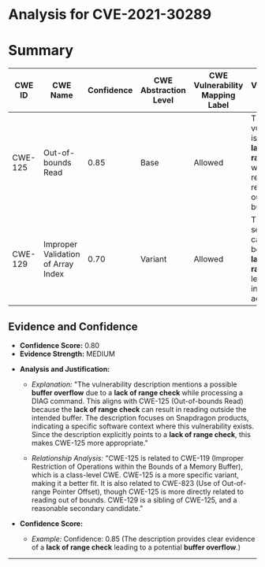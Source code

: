 # Analysis for CVE-2021-30289

# Summary
| CWE ID | CWE Name | Confidence | CWE Abstraction Level | CWE Vulnerability Mapping Label | CWE-Vulnerability Mapping Notes |
|---|---|---|---|---|---|
| CWE-125 | Out-of-bounds Read | 0.85 | Base | Allowed | The vulnerability is due to **lack of range check** which can result in reading outside the buffer.|
| CWE-129 | Improper Validation of Array Index | 0.70 | Variant | Allowed | This is a secondary candidate because the **lack of range check** leads to an invalid array access. |

## Evidence and Confidence

*   **Confidence Score:** 0.80
*   **Evidence Strength:** MEDIUM

- **Analysis and Justification:**  
  - *Explanation:* "The vulnerability description mentions a possible **buffer overflow** due to a **lack of range check** while processing a DIAG command. This aligns with CWE-125 (Out-of-bounds Read) because the **lack of range check** can result in reading outside the intended buffer. The description focuses on Snapdragon products, indicating a specific software context where this vulnerability exists. Since the description explicitly points to a **lack of range check**, this makes CWE-125 more appropriate."
  
  - *Relationship Analysis:* "CWE-125 is related to CWE-119 (Improper Restriction of Operations within the Bounds of a Memory Buffer), which is a class-level CWE. CWE-125 is a more specific variant, making it a better fit. It is also related to CWE-823 (Use of Out-of-range Pointer Offset), though CWE-125 is more directly related to reading out of bounds. CWE-129 is a sibling of CWE-125, and a reasonable secondary candidate."

- **Confidence Score:**  
  - *Example:* Confidence: 0.85 (The description provides clear evidence of a **lack of range check** leading to a potential **buffer overflow**.)

---
